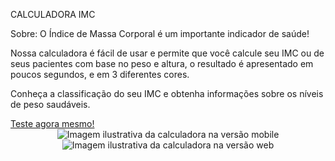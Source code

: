 <head>
  <p> CALCULADORA IMC </p>
</head>
<section>
  <p> Sobre: O Índice de Massa Corporal é um importante indicador de saúde!</p> 
  <p> Nossa calculadora é fácil de usar e permite que você calcule seu IMC ou de seus pacientes com base no peso e altura, o resultado é apresentado em poucos segundos, e em 3 diferentes cores. </p>
  <p>  Conheça a classificação do seu IMC e obtenha informações sobre os níveis de peso saudáveis.</p>  
</section>

<footer>
   <a href="https://calculadora-imc-ten-mu.vercel.app/" target="_blank">Teste agora mesmo!</a>
</footer>

<div align="center">
<img src="https://github.com/user-attachments/assets/2ee9917d-17f3-4ba4-a6ff-a7f449dd1631" alt="Imagem ilustrativa da calculadora na versão mobile">
<img src="https://github.com/user-attachments/assets/2b81f0cb-9916-4bea-a799-fb72aa736360" alt="Imagem ilustrativa da calculadora na versão web"> 
</div>
 



